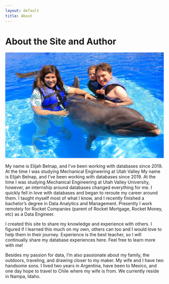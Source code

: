 ```yaml
---
layout: default
title: About
---
```


# About the Site and Author

![A Familly With a Dolphin](/assets/images/family-with-dolphin.jpeg)

My name is Elijah Belnap, and I’ve been working with databases since 2019. At the time I was studying Mechanical Engineering at Utah Valley My name is Elijah Belnap, and I’ve been working with databases since 2019. At the time I was studying Mechanical Engineering at Utah Valley University, however, an internship around databases changed everything for me. I quickly fell in love with databases and began to reroute my career around them. I taught myself most of what I know, and I recently finished a bachelor’s degree in Data Analytics and Management. Presently I work remotely for Rocket Companies (parent of Rocket Mortgage, Rocket Money, etc) as a Data Engineer.

I created this site to share my knowledge and experience with others. I figured if I learned this much on my own, others can too and I would love to help them in their journey. Experience is the best teacher, so I will continually share my database experiences here. Feel free to learn more with me!

Besides my passion for data, I’m also passionate about my family, the outdoors, traveling, and drawing closer to my maker. My wife and I have two handsome sons. I lived two years in Argentina, have been to Mexico, and one day hope to travel to Chile where my wife is from. We currently reside in Nampa, Idaho.
